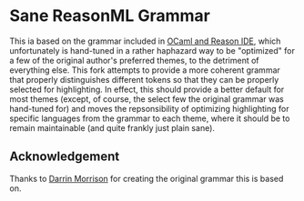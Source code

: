 # Sane ReasonML Grammar

This ia based on the grammar included in [OCaml and Reason IDE](https://github.com/reasonml-editor/vscode-reasonml), which
unfortunately is hand-tuned in a rather haphazard way to be "optimized" for a few of the original author's preferred themes,
to the detriment of everything else. This fork attempts to provide a more coherent grammar that properly distinguishes different
tokens so that they can be properly selected for highlighting. In effect, this should provide a better default for most themes
(except, of course, the select few the original grammar was hand-tuned for) and moves the repsonsibility of optimizing
highlighting for specific languages from the grammar to each theme, where it should be to remain maintainable (and quite
frankly just plain sane).

## Acknowledgement

Thanks to [Darrin Morrison](https://github.com/freebroccolo) for creating the original grammar this is based on.